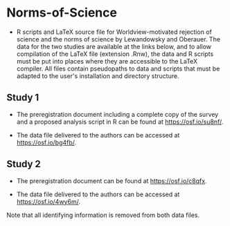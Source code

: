 # Norms-of-Science

* R scripts and LaTeX source file for Worldview-motivated rejection of science and the norms of science by Lewandowsky and Oberauer. The data for the two studies are available at the links below, and to allow compilation of the LaTeX file (extension .Rnw), the data and R scripts must be put into places where they are accessible to the LaTeX compiler. All files contain pseudopaths to data and scripts that must be adapted to the user's installation and directory structure.

## Study 1

* The preregistration document including a complete copy of the survey and a proposed analysis script in R can be found at https://osf.io/su8nf/.

* The data file delivered to the authors can be accessed at https://osf.io/bg4fb/.

## Study 2

* The preregistration document can be found at https://osf.io/c8qfx.

* The data file delivered to the authors can be accessed at https://osf.io/4wy6m/. 

Note that all identifying information is removed from both data files.
